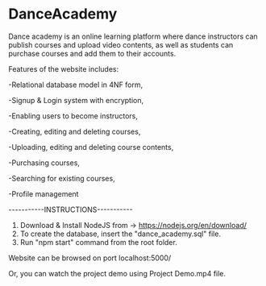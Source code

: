 # DanceAcademy

  Dance academy is an online learning platform where dance instructors can publish courses and upload video contents, 
as well as students can purchase courses and add them to their accounts.

Features of the website includes:

-Relational database model in 4NF form, 

-Signup & Login system with encryption,

-Enabling users to become instructors, 

-Creating, editing and deleting courses, 

-Uploading, editing and deleting course contents, 

-Purchasing courses, 

-Searching for existing courses, 

-Profile management

-----------INSTRUCTIONS-----------

1. Download & Install NodeJS from -> https://nodejs.org/en/download/
2. To create the database, insert the "dance_academy.sql" file.
3. Run "npm start" command from the root folder.

Website can be browsed on port localhost:5000/

Or, you can watch the project demo using Project Demo.mp4 file.
